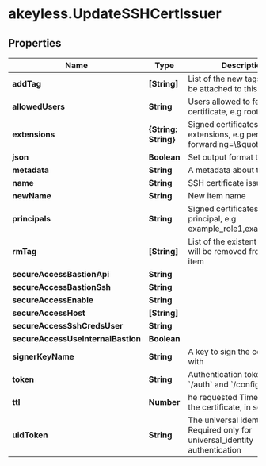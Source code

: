 # akeyless.UpdateSSHCertIssuer

## Properties

Name | Type | Description | Notes
------------ | ------------- | ------------- | -------------
**addTag** | **[String]** | List of the new tags that will be attached to this item | [optional] 
**allowedUsers** | **String** | Users allowed to fetch the certificate, e.g root,ubuntu | 
**extensions** | **{String: String}** | Signed certificates with extensions, e.g permit-port-forwarding&#x3D;\\\&quot;\\\&quot; | [optional] 
**json** | **Boolean** | Set output format to JSON | [optional] 
**metadata** | **String** | A metadata about the issuer | [optional] 
**name** | **String** | SSH certificate issuer name | 
**newName** | **String** | New item name | [optional] 
**principals** | **String** | Signed certificates with principal, e.g example_role1,example_role2 | [optional] 
**rmTag** | **[String]** | List of the existent tags that will be removed from this item | [optional] 
**secureAccessBastionApi** | **String** |  | [optional] 
**secureAccessBastionSsh** | **String** |  | [optional] 
**secureAccessEnable** | **String** |  | [optional] 
**secureAccessHost** | **[String]** |  | [optional] 
**secureAccessSshCredsUser** | **String** |  | [optional] 
**secureAccessUseInternalBastion** | **Boolean** |  | [optional] 
**signerKeyName** | **String** | A key to sign the certificate with | 
**token** | **String** | Authentication token (see &#x60;/auth&#x60; and &#x60;/configure&#x60;) | [optional] 
**ttl** | **Number** | he requested Time To Live for the certificate, in seconds | 
**uidToken** | **String** | The universal identity token, Required only for universal_identity authentication | [optional] 


